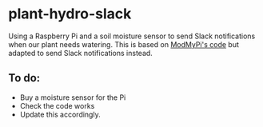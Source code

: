 # plant-hydro-slack
Using a Raspberry Pi and a soil moisture sensor to send Slack notifications when our plant needs watering. This is based on [ModMyPi's code](https://www.modmypi.com/blog/raspberry-pi-plant-pot-moisture-sensor-with-email-notification-tutorial) but adapted to send Slack notifications instead.

## To do:
* Buy a moisture sensor for the Pi
* Check the code works
* Update this accordingly.
